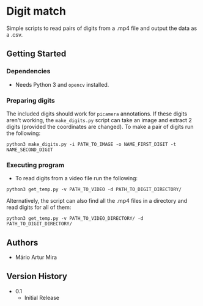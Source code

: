 # Digit match

Simple scripts to read pairs of digits from a .mp4 file and output the data as a .csv.

## Getting Started

### Dependencies

* Needs Python 3 and ```opencv``` installed.

### Preparing digits

The included digits should work for ```picamera``` annotations.
If these digits aren't working, the ```make_digits.py``` script can take an image and extract 2 digits (provided the coordinates are changed).
To make a pair of digits run the following:
```
python3 make_digits.py -i PATH_TO_IMAGE -o NAME_FIRST_DIGIT -t NAME_SECOND_DIGIT
```

### Executing program
* To read digits from a video file run the following:
```
python3 get_temp.py -v PATH_TO_VIDEO -d PATH_TO_DIGIT_DIRECTORY/
```
Alternatively, the script can also find all the .mp4 files in a directory and read digits for all of them:
```
python3 get_temp.py -v PATH_TO_VIDEO_DIRECTORY/ -d PATH_TO_DIGIT_DIRECTORY/
```

## Authors

* Mário Artur Mira


## Version History

* 0.1
    * Initial Release
